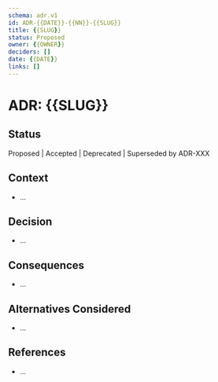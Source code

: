 ```yaml
---
schema: adr.v1
id: ADR-{{DATE}}-{{NN}}-{{SLUG}}
title: {{SLUG}}
status: Proposed
owner: {{OWNER}}
deciders: []
date: {{DATE}}
links: []
---
```


# ADR: {{SLUG}}

## Status
Proposed | Accepted | Deprecated | Superseded by ADR-XXX

## Context
- …

## Decision
- …

## Consequences
- …

## Alternatives Considered
- …

## References
- …
